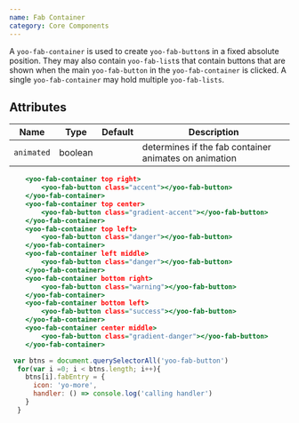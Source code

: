 ```yaml
---
name: Fab Container
category: Core Components
---
```


A `yoo-fab-container` is used to create `yoo-fab-button`s in a fixed absolute position. They may also contain `yoo-fab-list`s that contain buttons that are shown when the main `yoo-fab-button` in the `yoo-fab-container` is clicked. A single `yoo-fab-container` may hold multiple `yoo-fab-lists`.


## Attributes
|Name|Type|Default|Description|
|---|---|---|---|
|`animated`|boolean|   |determines if the fab container animates on animation|


```yoo-fab-container.html
    <yoo-fab-container top right>
        <yoo-fab-button class="accent"></yoo-fab-button>
    </yoo-fab-container>
    <yoo-fab-container top center>
        <yoo-fab-button class="gradient-accent"></yoo-fab-button>
    </yoo-fab-container>
    <yoo-fab-container top left>
        <yoo-fab-button class="danger"></yoo-fab-button>
    </yoo-fab-container>
    <yoo-fab-container left middle>
        <yoo-fab-button class="danger"></yoo-fab-button>
    </yoo-fab-container>
    <yoo-fab-container bottom right>
        <yoo-fab-button class="warning"></yoo-fab-button>
    </yoo-fab-container>
    <yoo-fab-container bottom left>
        <yoo-fab-button class="success"></yoo-fab-button>
    </yoo-fab-container>
    <yoo-fab-container center middle>
        <yoo-fab-button class="gradient-danger"></yoo-fab-button>
    </yoo-fab-container>
```

```yoo-fab-container.js
 var btns = document.querySelectorAll('yoo-fab-button')
  for(var i =0; i < btns.length; i++){
    btns[i].fabEntry = {
      icon: 'yo-more',
      handler: () => console.log('calling handler')
    }
  }
```